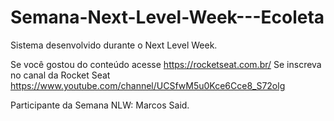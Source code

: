 # Semana-Next-Level-Week---Ecoleta
Sistema desenvolvido durante o Next Level Week.

Se você gostou do conteúdo acesse https://rocketseat.com.br/ 
Se inscreva no canal da Rocket Seat https://www.youtube.com/channel/UCSfwM5u0Kce6Cce8_S72olg



Participante da Semana NLW:
Marcos Said.

